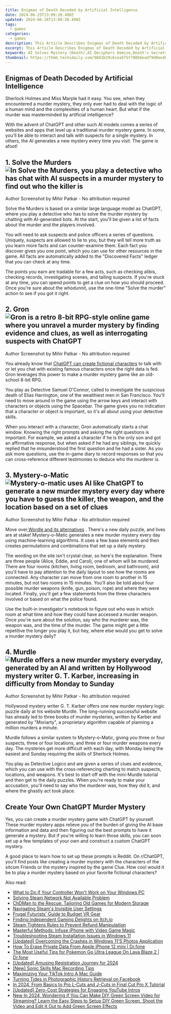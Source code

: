 ```yaml
---
title: Enigmas of Death Decoded by Artificial Intelligence
date: 2024-06-25T13:09:20.498Z
updated: 2024-06-26T13:09:20.498Z
tags:
  - games
categories:
  - games
description: This Article Describes Enigmas of Death Decoded by Artificial Intelligence
excerpt: This Article Describes Enigmas of Death Decoded by Artificial Intelligence
keywords: AI Solves Mystery (Death),AI Deciphers Demise,Death's Secrets Unveiled,AI Insights on Mortality,AI Decrypting Death,Artificial Intelligence,AI Exploring End of Life
thumbnail: https://thmb.techidaily.com/9841b29c6cea5f5f780b6eadf9d0ee4bcbe0f046fdd4bc1a6bbe581309b919ba.jpg
---
```


## Enigmas of Death Decoded by Artificial Intelligence

 Sherlock Holmes and Miss Marple had it easy. You see, when they encountered a murder mystery, they only ever had to deal with the logic of a human mind and the complexities of a human heart. But what if the murder was masterminded by artificial intelligence?

 With the advent of ChatGPT and other such AI models comes a series of websites and apps that level up a traditional murder mystery game. In some, you'll be able to interact and talk with suspects for a single mystery. In others, the AI generates a new mystery every time you visit. The game is afoot!

## 1. Solve the Murders ![In Solve the Murders, you play a detective who has chat with AI suspects in a murder mystery to find out who the killer is](https://static1.makeuseofimages.com/wordpress/wp-content/uploads/2023/09/ai-chatgpt-murder-mystery-online-games-play-detective-solve-the-murders.jpg)

 Author Screenshot by Mihir Patkar - No attribution required

 Solve the Murders is based on a similar large language model as ChatGPT, where you play a detective who has to solve the murder mystery by chatting with AI-generated bots. At the start, you'll be given a list of facts about the murder and the players involved.

 You will need to ask suspects and police officers a series of questions. Uniquely, suspects are allowed to lie to you, but they will tell more truth as you learn more facts and can counter-examine them. Each fact you discover gives you one point, which you can use for other resources in the game. All facts are automatically added to the "Discovered Facts" ledger that you can check at any time.

 The points you earn are tradable for a few acts, such as checking alibis, checking records, investigating scenes, and tailing suspects. If you're stuck at any time, you can spend points to get a clue on how you should proceed. Once you're sure about the whodunnit, use the one-time "Solve the murder" action to see if you got it right.

## 2. Gron ![Gron is a retro 8-bit RPG-style online game where you unravel a murder mystery by finding evidence and clues, as well as interrogating suspects with ChatGPT](https://static1.makeuseofimages.com/wordpress/wp-content/uploads/2023/09/ai-chatgpt-murder-mystery-online-games-play-detective-gron-town.jpg)

 Author Screenshot by Mihir Patkar - No attribution required

 You already know that [ChatGPT can create fictional characters](https://www.makeuseof.com/chatgpt-prompts-to-develop-book-characters/) to talk with or let you chat with existing famous characters once the right data is fed. Gron leverages this power to make a murder mystery game like an old-school 8-bit RPG.

 You play as Detective Samuel O'Connor, called to investigate the suspicious death of Elias Harrington, one of the wealthiest men in San Francisco. You'll need to move around in the game using the arrow keys and interact with characters or objects using the Spacebar. The game gives you no indication that a character or object is important, so it's all about using your detective skills.

 When you interact with a character, Gron automatically starts a chat window. Knowing the right prompts and asking the right questions is important. For example, we asked a character if he is the only son and got an affirmative response, but when asked if he had any siblings, he quickly replied that he misunderstood the first question and he had a sister. As you ask more questions, use the in-game diary to record responses so that you can cross-reference different testimonies to deduce who the murderer is.

## 3. Mystery-o-Matic ![Mystery-o-matic uses AI like ChatGPT to generate a new murder mystery every day where you have to guess the killer, the weapon, and the location based on a set of clues](https://static1.makeuseofimages.com/wordpress/wp-content/uploads/2023/09/ai-chatgpt-murder-mystery-online-games-play-detective-mystery-o-matic.jpg)

 Author Screenshot by Mihir Patkar - No attribution required

 Move over,[Wordle and its alternatives](https://www.makeuseof.com/best-wordle-alternatives/) . There's a new daily puzzle, and lives are at stake! Mystery-o-Matic generates a new murder mystery every day using machine-learning algorithms. It uses a few base elements and then creates permutations and combinations that set up a daily mystery.

 The wording on the site isn't crystal clear, so here's the explanation. There are three people (Alice, Eddie, and Carol), one of whom will be murdered. There are four rooms (kitchen, living room, bedroom, and bathroom), and you'll have to pay attention to the daily layout to see how the rooms are connected. Any character can move from one room to another in 15 minutes, but not two rooms in 15 minutes. You'll also be told about four possible murder weapons (knife, gun, poison, rope) and where they were located. Finally, you'll get a few statements from the three characters involved or based on what the police found.

 Use the built-in investigator's notebook to figure out who was in which room at what time and how they could have accessed a murder weapon. Once you're sure about the solution, say who the murderer was, the weapon was, and the time of the murder. The game might get a little repetitive the longer you play it, but hey, where else would you get to solve a murder mystery daily?

## 4. Murdle ![Murdle offers a new murder mystery everyday, generated by an AI and written by Hollywood mystery writer G. T. Karber, increasing in difficulty from Monday to Sunday](https://static1.makeuseofimages.com/wordpress/wp-content/uploads/2023/09/ai-chatgpt-murder-mystery-online-games-play-detective-murdle.jpg)

 Author Screenshot by Mihir Patkar - No attribution required

 Hollywood mystery writer G. T. Karber offers one new murder mystery logic puzzle daily at his website Murdle. The long-running successful website has already led to three books of murder mysteries, written by Karber and generated by "Moriarty", a proprietary algorithm capable of planning a million murders a minute.

 Murdle follows a similar system to Mystery-o-Matic, giving you three or four suspects, three or four locations, and three or four murder weapons every day. The mysteries get more difficult with each day, with Monday being the easiest and Sunday requiring the skills of Sherlock Holmes.

 You play as Detective Logico and are given a series of clues and evidence, which you can use with the cross-referencing charting to match suspects, locations, and weapons. It's best to start off with the mini-Murdle tutorial and then get to the daily puzzles. When you're ready to make your accusation, you'll need to say who the murderer was, how they did it, and where the ghastly act took place.

## Create Your Own ChatGPT Murder Mystery

 Yes, you can create a murder mystery game with ChatGPT by yourself. These murder mystery apps relieve you of the burden of giving the AI base information and data and then figuring out the best prompts to have it generate a mystery. But if you're willing to learn those skills, you can soon set up a few templates of your own and construct a custom ChatGPT mystery.

 A good place to learn how to set up these prompts is Reddit. On r/ChatGPT, you'll find posts like creating a murder mystery with the characters of the sitcom Friends or the mystery inspired by the game Clue. How cool would it be to play a murder mystery based on your favorite fictional characters?


<ins class="adsbygoogle"
     style="display:block"
     data-ad-format="autorelaxed"
     data-ad-client="ca-pub-7571918770474297"
     data-ad-slot="1223367746"></ins>



<ins class="adsbygoogle"
     style="display:block"
     data-ad-client="ca-pub-7571918770474297"
     data-ad-slot="8358498916"
     data-ad-format="auto"
     data-full-width-responsive="true"></ins>

<span class="atpl-alsoreadstyle">Also read:</span>
<div><ul>
<li><a href="https://games-able.techidaily.com/what-to-do-if-your-controller-wont-work-on-your-windows-pc/"><u>What to Do if Your Controller Won't Work on Your Windows PC</u></a></li>
<li><a href="https://games-able.techidaily.com/solving-steam-network-not-available-problem/"><u>Solving Steam Network Not Available Problem</u></a></li>
<li><a href="https://games-able.techidaily.com/chdman-to-the-rescue-tailoring-old-games-for-modern-storage/"><u>ChDMan to the Rescue: Tailoring Old Games for Modern Storage</u></a></li>
<li><a href="https://games-able.techidaily.com/navigating-steams-invisible-user-settings/"><u>Navigating Steam's Invisible User Settings</u></a></li>
<li><a href="https://games-able.techidaily.com/frugal-futurists-guide-to-budget-vr-gear/"><u>Frugal Futurists' Guide to Budget VR Gear</u></a></li>
<li><a href="https://games-able.techidaily.com/finding-independent-gaming-delights-on-itchio/"><u>Finding Independent Gaming Delights on Itch.io</u></a></li>
<li><a href="https://games-able.techidaily.com/steam-tightens-rules-to-prevent-refund-manipulation/"><u>Steam Tightens Rules to Prevent Refund Manipulation</u></a></li>
<li><a href="https://games-able.techidaily.com/masterful-methods-infuse-iphone-with-video-game-magic/"><u>Masterful Methods: Infuse iPhone with Video Game Magic</u></a></li>
<li><a href="https://games-able.techidaily.com/troubleshooting-steam-installation-issues-in-windows-11/"><u>Troubleshooting Steam Installation Issues in Windows 11</u></a></li>
<li><a href="https://extra-skills.techidaily.com/updated-overcoming-the-crashes-in-windows-11s-photos-application/"><u>[Updated] Overcoming the Crashes in Windows 11'S Photos Application</u></a></li>
<li><a href="https://techidaily.com/how-to-erase-private-data-from-apple-iphone-12-mini-drfone-by-drfone-ios-full-data-eraser-ios-full-data-eraser/"><u>How To Erase Private Data From Apple iPhone 12 mini | Dr.fone</u></a></li>
<li><a href="https://android-pokemon-go.techidaily.com/the-most-useful-tips-for-pokemon-go-ultra-league-on-lava-blaze-2-drfone-by-drfone-virtual-android/"><u>The Most Useful Tips for Pokemon Go Ultra League On Lava Blaze 2 | Dr.fone</u></a></li>
<li><a href="https://vp-tips.techidaily.com/updated-amusing-registration-journey-for-2024/"><u>[Updated] Amusing Registration Journey for 2024</u></a></li>
<li><a href="https://remote-screen-capture.techidaily.com/new-sonic-skills-mac-recording-tips/"><u>[New] Sonic Skills  Mac Recording Tips</u></a></li>
<li><a href="https://tiktok-videos.techidaily.com/maximizing-your-tiktok-intro-a-mac-guide/"><u>Maximizing Your TikTok Intro  A Mac Guide</u></a></li>
<li><a href="https://facebook-clips.techidaily.com/turning-tides-in-photographic-history-retrieval-on-facebook/"><u>Turning Tides in Photographic History Retrieval on Facebook</u></a></li>
<li><a href="https://ai-vdieo-software.techidaily.com/in-2024-from-basics-to-pro-l-cuts-and-j-cuts-in-final-cut-pro-x-tutorial/"><u>In 2024, From Basics to Pro L-Cuts and J-Cuts in Final Cut Pro X Tutorial</u></a></li>
<li><a href="https://facebook-video-share.techidaily.com/updated-zero-cost-strategies-for-engaging-youtube-intros/"><u>[Updated] Zero-Cost Strategies for Engaging YouTube Intros</u></a></li>
<li><a href="https://ai-video-editing.techidaily.com/new-in-2024-wondering-if-you-can-make-diy-green-screen-video-for-streaming-learn-the-easy-steps-to-setup-diy-green-screen-shoot-the-video-and-edit-it-out-to/"><u>New In 2024, Wondering if You Can Make DIY Green Screen Video for Streaming? Learn the Easy Steps to Setup DIY Green Screen, Shoot the Video and Edit It Out to Add Green Screen Effects</u></a></li>
</ul></div>
